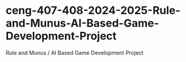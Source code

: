 # ceng-407-408-2024-2025-Rule-and-Munus-AI-Based-Game-Development-Project
Rule and Munus / AI Based Game Development Project
